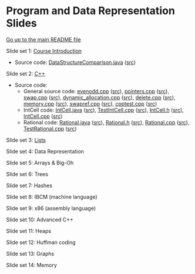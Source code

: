 Program and Data Representation Slides
======================================

[Go up to the main README file](../README.html)

Slide set 1: [Course Introduction](01-intro.html)

- Source code: [DataStructureComparison.java](src/01-intro/DataStructureComparison.java.html) ([src](src/01-intro/DataStructureComparison.java))


Slide set 2: [C++](02-cpp.html)

- Source code:
  - General source code: 
    [evenodd.cpp](src/02-cpp/evenodd.cpp.html) ([src](src/02-cpp/evenodd.cpp)),
    [pointers.cpp](src/02-cpp/pointers.cpp.html) ([src](src/02-cpp/pointers.cpp)), 
    [swap.cpp](src/02-cpp/swap.cpp.html) ([src](src/02-cpp/swap.cpp)),
    [dynamic_allocation.cpp](src/02-cpp/dynamic_allocation.cpp.html) ([src](src/02-cpp/dynamic_allocation.cpp)),
    [delete.cpp](src/02-cpp/delete.cpp.html) ([src](src/02-cpp/delete.cpp)),
    [memory.cpp](src/02-cpp/memory.cpp.html) ([src](src/02-cpp/memory.cpp)),
    [swapref.cpp](src/02-cpp/swapref.cpp.html) ([src](src/02-cpp/swapref.cpp)),
    [cpptest.cpp](src/02-cpp/cpptest.cpp.html) ([src](src/02-cpp/cpptest.cpp))
  - IntCell code: 
    [IntCell.java](src/02-cpp/IntCell.java.html) ([src](src/02-cpp/IntCell.java)), 
    [TestIntCell.cpp](src/02-cpp/TestIntCell.cpp.html) ([src](src/02-cpp/TestIntCell.cpp)),
    [IntCell.h](src/02-cpp/IntCell.h.html) ([src](src/02-cpp/IntCell.h)), 
    [IntCell.cpp](src/02-cpp/IntCell.cpp.html) ([src](src/02-cpp/IntCell.cpp))
  - Rational code: 
    [Rational.java](src/02-cpp/Rational.java.html) ([src](src/02-cpp/Rational.java)), 
    [Rational.h](src/02-cpp/Rational.h.html) ([src](src/02-cpp/Rational.h)),
    [Rational.cpp](src/02-cpp/Rational.cpp.html) ([src](src/02-cpp/Rational.cpp)), 
    [TestRational.cpp](src/02-cpp/TestRational.cpp.html) ([src](src/02-cpp/TestRational.cpp))

Slide set 3: [Lists](03-lists.html)

Slide set 4: Data Representation

Slide set 5: Arrays & Big-Oh

Slide set 6: Trees

Slide set 7: Hashes

Slide set 8: IBCM (machine language)

Slide set 9: x86 (assembly language)

Slide set 10: Advanced C++

Slide set 11: Heaps

Slide set 12: Huffman coding

Slide set 13: Graphs

Slide set 14: Memory
